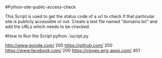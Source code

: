  #Python-site-public-access-check

This Script is used to get the status code of a url to check if that particular site is publicly accessible or not.
Create a text file named "domains.txt"  and add the URLs which needs to be checked. 


#How to Run the Script
python .\script.py

 http://www.google.com/ 200
 https://github.com/ 200
 https://www.facebook.com/ 200
 https://cloyes.wrg-apps.com/ 401 
 
